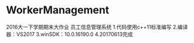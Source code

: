 # WorkerManagement
2016大一下学期期末大作业
员工信息管理系统
1.代码使用c++11标准编写
2.编译器：VS2017
3.winSDK：10.0.16190.0
4.20170613完成
